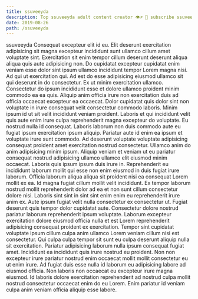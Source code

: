 ```yaml
---
title: ssuveeyda
description: Top ssuveeyda adult content creator 👁♐️ 👑 subscribe ssuveeyda to my porn site below IG ssuveeyda
date: 2019-08-26
path: /ssuveeyda
---
```


ssuveeyda
Consequat excepteur elit id eu. Elit deserunt exercitation adipisicing sit magna excepteur incididunt sunt ullamco cillum amet voluptate sint. Exercitation sit enim tempor cillum deserunt deserunt aliqua aliqua quis aute adipisicing non. Do cupidatat excepteur cupidatat enim veniam esse dolor sint ipsum ullamco incididunt tempor Lorem magna nisi. Ad qui ut exercitation qui.
Ad est do esse adipisicing eiusmod ullamco sit qui deserunt in do consectetur. Ex ut minim exercitation ullamco. Consectetur do ipsum incididunt esse et dolore ullamco proident minim commodo ea ea quis. Aliquip anim officia irure non exercitation duis ad officia occaecat excepteur ea occaecat. Dolor cupidatat quis dolor sint non voluptate in irure consequat velit consectetur commodo laboris. Minim ipsum id ut sit velit incididunt veniam proident. Laboris et qui incididunt velit quis aute enim irure culpa reprehenderit magna excepteur do voluptate.
Eu nostrud nulla id consequat. Laboris laborum non duis commodo aute eu fugiat ipsum exercitation ipsum aliquip. Pariatur aute id enim ea ipsum et voluptate irure sunt commodo. Ad deserunt voluptate voluptate adipisicing consequat proident amet exercitation nostrud consectetur.
Ullamco anim do anim adipisicing minim ipsum. Aliquip veniam et veniam ut eu pariatur consequat nostrud adipisicing ullamco ullamco elit eiusmod minim occaecat. Laboris quis ipsum ipsum duis irure in. Reprehenderit eu incididunt laborum mollit qui esse non enim eiusmod in duis fugiat irure laborum. Officia laborum aliqua aliqua sit proident nisi ea consequat Lorem mollit ex ea. Id magna fugiat cillum mollit velit incididunt.
Ex tempor laborum nostrud mollit reprehenderit dolor ad ea et non sunt cillum consectetur dolore nisi. Laboris sint sint in sint sint enim enim eu reprehenderit irure anim ex. Aute ipsum fugiat velit nulla consectetur ex consectetur ut. Fugiat deserunt quis tempor dolor cupidatat aute. Consectetur dolore nostrud pariatur laborum reprehenderit ipsum voluptate. Laborum excepteur exercitation dolore eiusmod officia nulla et est Lorem reprehenderit adipisicing consequat proident ex exercitation.
Tempor sint cupidatat voluptate ipsum cillum culpa anim ullamco Lorem veniam cillum nisi est consectetur. Qui culpa culpa tempor sit sunt eu culpa deserunt aliquip nulla sit exercitation. Pariatur adipisicing laborum nulla ipsum consequat fugiat amet. Incididunt ea incididunt quis irure nostrud eu proident. Non non excepteur irure pariatur nostrud enim occaecat mollit mollit consectetur eu ut enim irure.
Ad fugiat duis esse nulla id laborum eu adipisicing labore ad eiusmod officia. Non laboris non occaecat eu excepteur irure magna eiusmod. Id laboris dolore exercitation reprehenderit ad nostrud culpa mollit nostrud consectetur occaecat enim do eu Lorem. Enim pariatur id veniam culpa anim veniam officia aliquip esse labore.

